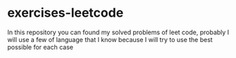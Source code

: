 # exercises-leetcode
In this repository you can found my solved problems of leet code, probably I will use a few of language that I know because I will try to use the best possible for each case
